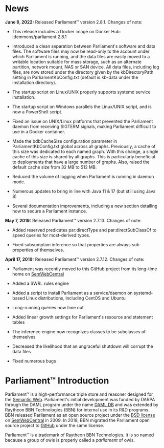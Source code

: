 # News

**June 9, 2022:**  Released Parliament™ version 2.8.1.  Changes of note:

- This release includes a Docker image on Docker Hub: idemmons/parliament:2.8.1

- Introduced a clean separation between Parliament's software and data files.
  The software files may now be read-only to the account under which Parliament
  is running, and the data files are easily moved to a writable location
  suitable for mass storage, such as an alternate partition, network mount,
  NAS or SAN device.  All data files, including log files, are now stored under
  the directory given by the kbDirectoryPath setting in ParliamentKbConfig.txt
  (default is kb-data under the installation directory).

- The startup script on Linux/UNIX properly supports systemd service installation.

- The startup script on Windows parallels the Linux/UNIX script, and is now a
  PowerShell script.

- Fixed an issue on UNIX/Linux platforms that prevented the Parliament daemon
  from receiving SIGTERM signals, making Parliament difficult to use in a
  Docker container.

- Made the bdbCacheSize configuration parameter in ParliamentKbConfig.txt
  global across all graphs. Previously, a cache of this size was dedicated to
  each named graph. With this change, a single cache of this size is shared by
  all graphs. This is particularly beneficial to deployments that have a large
  number of graphs.  Also, raised the default cache size from 32 MB to 512 MB.

- Reduced the volume of logging when Parliament is running in daemon mode.

- Numerous updates to bring in line with Java 11 & 17 (but still using Java 8)

- Several documentation improvements, including a new section detailing how to
  secure a Parliament instance.



**May 7, 2019:**  Released Parliament™ version 2.7.13.  Changes of note:

- Added reserved predicates par:directType and par:directSubClassOf to speed
  queries for most-derived types.

- Fixed subsumption inference so that properties are always sub-properties of
  themselves.



**April 17, 2019:**  Released Parliament™ version 2.7.12.  Changes of note:

- Parliament was recently moved to this GitHub project from its long-time home
  on [SemWebCentral](http://parliament.semwebcentral.org/)

- Added a SWRL rules engine

- Added a script to install Parliament as a service/daemon on systemd-based
  Linux distributions, including CentOS and Ubuntu

- Long-running queries now time out

- Added linear growth settings for Parliament's resource and statement tables

- The inference engine now recognizes classes to be subclasses of themselves

- Decreased the likelihood that an ungraceful shutdown will corrupt the data files

- Fixed numerous bugs



# Parliament™ Introduction

Parliament™ is a high-performance triple store and reasoner designed for the
[Semantic Web](http://www.w3.org/2001/sw/).  Parliament's initial development
was funded by DARPA through the DAML program under the name
[DAML DB](http://www.daml.org/2001/09/damldb/) and was extended by Raytheon
BBN Technologies (BBN) for internal use in its R&D programs.  BBN released
Parliament as an open source project under the
[BSD license](http://opensource.org/licenses/bsd-license.php) on
[SemWebCentral](http://parliament.semwebcentral.org/) in 2009.  In 2018, BBN
migrated the Parliament open source project to
[GitHub](https://github.com/raytheonbbn/parliament) under the same license.

Parliament™ is a trademark of Raytheon BBN Technologies.  It is so named
because a group of owls is properly called a _parliament_ of owls.
